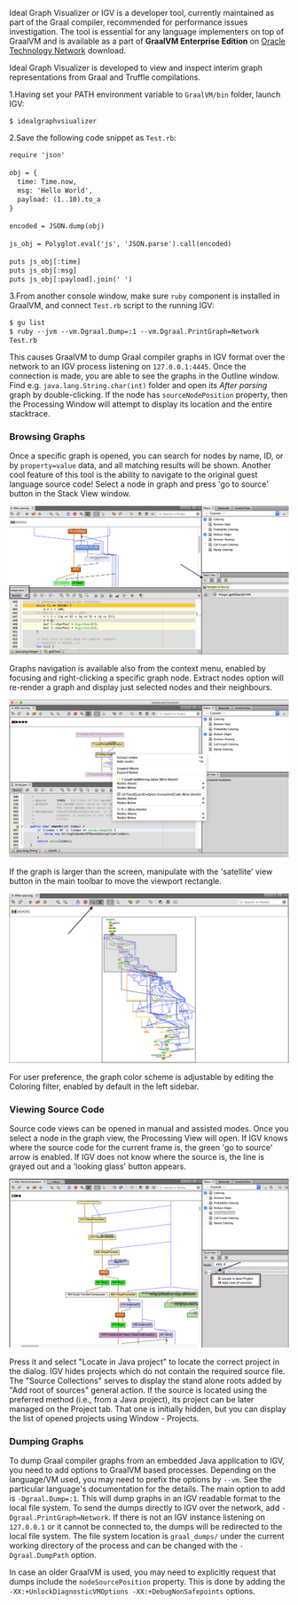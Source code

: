  Ideal Graph Visualizer or IGV is a developer tool, currently maintained as part of the Graal compiler, recommended for performance issues investigation.
 The tool is essential for any language implementers on top of GraalVM and is available as a part of **GraalVM Enterprise Edition** on [Oracle Technology Network](https://www.oracle.com/technetwork/oracle-labs/program-languages/downloads/index.html) download.

 Ideal Graph Visualizer is developed to view and inspect interim graph representations from Graal and Truffle compilations.

1.Having set your PATH environment variable to `GraalVM/bin` folder, launch IGV:

```shell
$ idealgraphvsiualizer
```

2.Save the following code snippet as  `Test.rb`:

```
require 'json'

obj = {
  time: Time.now,
  msg: 'Hello World',
  payload: (1..10).to_a
}

encoded = JSON.dump(obj)

js_obj = Polyglot.eval('js', 'JSON.parse').call(encoded)

puts js_obj[:time]
puts js_obj[:msg]
puts js_obj[:payload].join(' ')
```

3.From another console window, make sure `ruby` component is installed in GraalVM,
and connect `Test.rb` script to the running IGV:

```shell
$ gu list
$ ruby --jvm --vm.Dgraal.Dump=:1 --vm.Dgraal.PrintGraph=Network Test.rb
```
This causes GraalVM to dump Graal compiler graphs in IGV format over the network to an IGV process listening
on `127.0.0.1:4445`. Once the connection is made, you are able to see the graphs in the Outline window.
Find e.g. `java.lang.String.char(int)` folder and open its _After parsing_ graph by double-clicking.
If the node has `sourceNodePosition` property, then the Processing Window will attempt to display its location and the entire stacktrace.

### Browsing Graphs
Once a specific graph is opened, you can search for nodes by name, ID, or by `property=value` data, and all matching results will be shown.
Another cool feature of this tool is the ability to navigate to the original guest language source code!
Select a node in graph and press 'go to source' button in the Stack View window.

![](/docs/img/IGV_navigate_to_source.png)

Graphs navigation is available also from the context menu, enabled by focusing
and right-clicking a specific graph node. Extract nodes option will re-render
a graph and display just selected nodes and their neighbours.

![](/docs/img/IGV_context_menu.png)

If the graph is larger than the screen, manipulate with the 'satellite' view button
in the main toolbar to move the viewport rectangle.

![](/docs/img/IGV_satellite_view.png)

For user preference, the graph color scheme is adjustable by editing
the Coloring filter, enabled by default in the left sidebar.

### Viewing Source Code

Source code views can be opened in manual and assisted modes. Once you select a node
in the graph view, the Processing View will open. If IGV knows where the source code
for the current frame is, the green 'go to source' arrow is enabled. If IGV does not
know where the source is, the line is grayed out and a 'looking glass' button appears.

![](/docs/img/IGV_add_source.png)

Press it and select "Locate in Java project" to locate the correct project in the dialog.
IGV hides projects which do not contain the required source file.
The "Source Collections" serves to display the stand alone roots added by "Add root of sources" general action.
If the source is located using the preferred method (i.e., from a Java project),
its project can be later managed on the Project tab. That one is initially hidden,
but you can display the list of opened projects using Window - Projects.

### Dumping Graphs

 To dump Graal compiler graphs from an embedded Java application to IGV,
you need to add options to GraalVM based processes. Depending on the language/VM
used, you may need to prefix the options by `--vm`.
See the particular language's documentation for the details. The main option to
add is `-Dgraal.Dump=:1`. This will dump graphs in an IGV readable format to the local file system.
To send the dumps directly to IGV over the network, add `-Dgraal.PrintGraph=Network`.
If there is not an IGV instance listening on `127.0.0.1` or it cannot be connected to,
the dumps will be redirected to the local file system. The file system location is
`graal_dumps/` under the current working directory of the process and can be changed
with the `-Dgraal.DumpPath` option.

 In case an older GraalVM is used, you may need to explicitly request that dumps
include the `nodeSourcePosition` property. This is done by adding the
`-XX:+UnlockDiagnosticVMOptions -XX:+DebugNonSafepoints` options.
